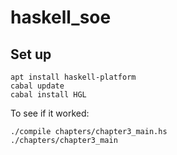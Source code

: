 # haskell_soe

## Set up

```
apt install haskell-platform
cabal update
cabal install HGL
```

To see if it worked:

```
./compile chapters/chapter3_main.hs
./chapters/chapter3_main
```
